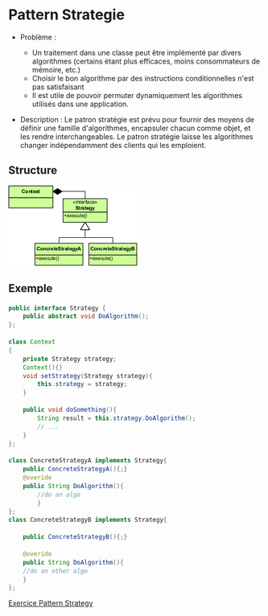 # Pattern Strategie

* Problème :
  * Un traitement dans une classe peut être implémenté par divers algorithmes (certains étant plus efficaces, moins consommateurs de mémoire, etc.)
  * Choisir le bon algorithme par des instructions conditionnelles n'est pas satisfaisant
  * Il est utile de pouvoir permuter dynamiquement les algorithmes utilisés dans une application.

* Description :
Le patron stratégie est prévu pour fournir des moyens de définir une famille d'algorithmes, encapsuler chacun comme objet, et les rendre interchangeables. Le patron stratégie laisse les algorithmes changer
indépendamment des clients qui les emploient.

## Structure

![Pattern Strategy](./img/designPattern_strategy.png)

## Exemple

```java
public interface Strategy {
	public abstract void DoAlgorithm();
};

class Context
{
    private Strategy strategy;
    Context(){}
    void setStrategy(Strategy strategy){
        this.strategy = strategy;
    }

    public void doSomething(){
        String result = this.strategy.DoAlgorithm();
        // ...
    }
};

class ConcreteStrategyA implements Strategy{
	public ConcreteStrategyA(){;}
	@overide
	public String DoAlgorithm(){
		//do an algo
    	}
};
class ConcreteStrategyB implements Strategy{
	
	public ConcreteStrategyB(){;}
	
	@overide
	public String DoAlgorithm(){
	//do an other algo
	}
};
```

[Exercice Pattern Strategy](../Exercices/3.DesignPattern/strategy/README.md)
